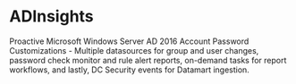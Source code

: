 # ADInsights
Proactive Microsoft Windows Server AD 2016 Account Password Customizations - Multiple datasources for group and user changes, password check monitor and rule alert reports, on-demand tasks for report workflows, and lastly, DC Security events for Datamart ingestion.
